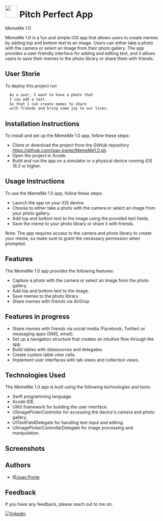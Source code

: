 
# <img src="https://cdn.jsdelivr.net/gh/devicons/devicon/icons/swift/swift-original.svg" height="40" width="40">  Pitch Perfect App 
 MemeMe 1.0

MemeMe 1.0 is a fun and simple iOS app that allows users to create memes by adding top and bottom text to an image. Users can either take a photo with the camera or select an image from their photo gallery. The app provides a user-friendly interface for adding and editing text, and it allows users to save their memes to the photo library or share them with friends.


## User Storie


To deploy this project run

```bash
  As a user, I want to have a photo that
  I can add a text.
  So that I can create memes to share
  with friends and bring some joy to our lives.
```


## Installation Instructions
To install and set up the MemeMe 1.0 app, follow these steps:
- Clone or download the project from the GitHub repository https://github.com/joao-ponte/MemeMe1.0.git.
- Open the project in Xcode.
- Build and run the app on a simulator or a physical device running iOS 16.3 or higher.

## Usage Instructions
To use the MemeMe 1.0 app, follow these steps:
- Launch the app on your iOS device.
- Choose to either take a photo with the camera or select an image from your photo gallery.
- Add top and bottom text to the image using the provided text fields.
- Save the meme to your photo library or share it with friends.

Note: The app requires access to the camera and photo library to create your meme, so make sure to grant the necessary permission when prompted.

## Features
The MemeMe 1.0 app provides the following features:
- Capture a photo with the camera or select an image from the photo gallery.
- Add top and bottom text to the image.
- Save memes to the photo library.
- Share memes with friends via AirDrop
## Features in progress
- Share memes with friends via social media (Facebook, Twitter) or messaging apps (SMS, email).
- Set up a navigation structure that creates an intuitive flow through the app.
- Build tables with datasources and delegates.
- Create custom table view cells.
- Implement user interfaces with tab views and collection views.
## Technologies Used
The MemeMe 1.0 app is built using the following technologies and tools:
- Swift programming language.
- Xcode IDE.
- UIKit framework for building the user interface.
- UIImagePickerController for accessing the device's camera and photo gallery.
- UITextFieldDelegate for handling text input and editing.
- UIImagePickerControllerDelegate for image processing and manipulation.
## Screenshots
## Authors

- [@Joao Ponte](https://www.linkedin.com/in/jponte/)


## Feedback

If you have any feedback, please reach out to me on:

[![linkedin](https://img.shields.io/badge/linkedin-0A66C2?style=for-the-badge&logo=linkedin&logoColor=white)](https://www.linkedin.com/in/jponte/)

